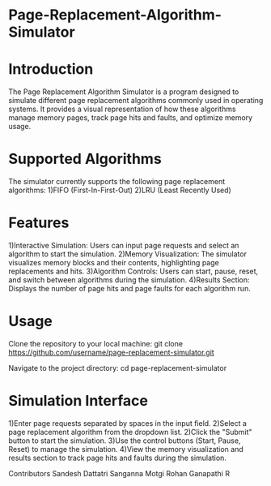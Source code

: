 # Page-Replacement-Algorithm-Simulator

# Introduction
The Page Replacement Algorithm Simulator is a program designed to simulate different page replacement algorithms commonly used in operating systems. It provides a visual representation of how these algorithms manage memory pages, track page hits and faults, and optimize memory usage.

# Supported Algorithms
The simulator currently supports the following page replacement algorithms:
1)FIFO (First-In-First-Out)
2)LRU (Least Recently Used)

# Features
1)Interactive Simulation: Users can input page requests and select an algorithm to start the simulation.
2)Memory Visualization: The simulator visualizes memory blocks and their contents, highlighting page replacements and hits.
3)Algorithm Controls: Users can start, pause, reset, and switch between algorithms during the simulation.
4)Results Section: Displays the number of page hits and page faults for each algorithm run.

# Usage
Clone the repository to your local machine:
git clone https://github.com/username/page-replacement-simulator.git

Navigate to the project directory:
cd page-replacement-simulator

# Simulation Interface
1)Enter page requests separated by spaces in the input field.
2)Select a page replacement algorithm from the dropdown list.
2)Click the "Submit" button to start the simulation.
3)Use the control buttons (Start, Pause, Reset) to manage the simulation.
4)View the memory visualization and results section to track page hits and faults during the simulation.


Contributors
Sandesh Dattatri
Sanganna Motgi
Rohan Ganapathi R 

